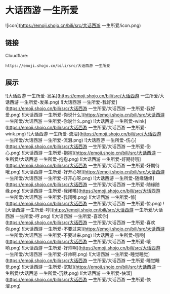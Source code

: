 # 大话西游 一生所爱
![icon](https://emoji.shojo.cn/bili/src/大话西游 一生所爱/icon.png)
## 链接
Cloudflare:
```
https://emoji.shojo.cn/bili/src/大话西游 一生所爱
```
## 展示
![大话西游 一生所爱-发呆](https://emoji.shojo.cn/bili/src/大话西游 一生所爱/大话西游 一生所爱-发呆.png)
![大话西游 一生所爱-我好爱](https://emoji.shojo.cn/bili/src/大话西游 一生所爱/大话西游 一生所爱-我好爱.png)
![大话西游 一生所爱-你说什么](https://emoji.shojo.cn/bili/src/大话西游 一生所爱/大话西游 一生所爱-你说什么.png)
![大话西游 一生所爱-wink](https://emoji.shojo.cn/bili/src/大话西游 一生所爱/大话西游 一生所爱-wink.png)
![大话西游 一生所爱-流泪](https://emoji.shojo.cn/bili/src/大话西游 一生所爱/大话西游 一生所爱-流泪.png)
![大话西游 一生所爱-伤心](https://emoji.shojo.cn/bili/src/大话西游 一生所爱/大话西游 一生所爱-伤心.png)
![大话西游 一生所爱-抱抱](https://emoji.shojo.cn/bili/src/大话西游 一生所爱/大话西游 一生所爱-抱抱.png)
![大话西游 一生所爱-好期待哦](https://emoji.shojo.cn/bili/src/大话西游 一生所爱/大话西游 一生所爱-好期待哦.png)
![大话西游 一生所爱-好开心呀](https://emoji.shojo.cn/bili/src/大话西游 一生所爱/大话西游 一生所爱-好开心呀.png)
![大话西游 一生所爱-随缘随缘](https://emoji.shojo.cn/bili/src/大话西游 一生所爱/大话西游 一生所爱-随缘随缘.png)
![大话西游 一生所爱-我闭嘴](https://emoji.shojo.cn/bili/src/大话西游 一生所爱/大话西游 一生所爱-我闭嘴.png)
![大话西游 一生所爱-惊](https://emoji.shojo.cn/bili/src/大话西游 一生所爱/大话西游 一生所爱-惊.png)
![大话西游 一生所爱-哼](https://emoji.shojo.cn/bili/src/大话西游 一生所爱/大话西游 一生所爱-哼.png)
![大话西游 一生所爱-喜欢你](https://emoji.shojo.cn/bili/src/大话西游 一生所爱/大话西游 一生所爱-喜欢你.png)
![大话西游 一生所爱-不要过来](https://emoji.shojo.cn/bili/src/大话西游 一生所爱/大话西游 一生所爱-不要过来.png)
![大话西游 一生所爱-哦哟](https://emoji.shojo.cn/bili/src/大话西游 一生所爱/大话西游 一生所爱-哦哟.png)
![大话西游 一生所爱-好帅啊](https://emoji.shojo.cn/bili/src/大话西游 一生所爱/大话西游 一生所爱-好帅啊.png)
![大话西游 一生所爱-睡觉睡觉](https://emoji.shojo.cn/bili/src/大话西游 一生所爱/大话西游 一生所爱-睡觉睡觉.png)
![大话西游 一生所爱-沉默](https://emoji.shojo.cn/bili/src/大话西游 一生所爱/大话西游 一生所爱-沉默.png)
![大话西游 一生所爱-快溜](https://emoji.shojo.cn/bili/src/大话西游 一生所爱/大话西游 一生所爱-快溜.png)
